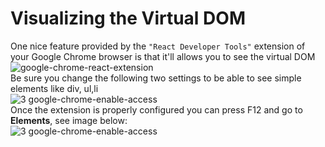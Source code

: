 # Visualizing the Virtual DOM
One nice feature provided by the `"React Developer Tools"` extension of your Google Chrome browser is that it'll allows you to see the virtual DOM</br>
![google-chrome-react-extension](https://github.com/danielurra/react/assets/51704179/415a153a-7167-4aa4-b15d-5c068e998e47)</br>
Be sure you change the following two settings to be able to see simple elements like div, ul,li</br>
![3 google-chrome-enable-access](https://github.com/danielurra/react/assets/51704179/6b082b83-1a4a-4370-b2c4-a8cba3eb7c38)</br>
Once the extension is properly configured you can press F12 and go to **Elements**, see image below:</br>
![3 google-chrome-enable-access](https://github.com/danielurra/react/assets/51704179/65d13b30-3ca6-4b1d-928c-a788085bb815)</br>
